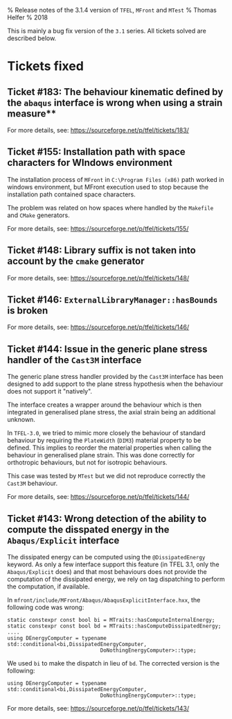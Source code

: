% Release notes of the 3.1.4 version of `TFEL`, `MFront` and `MTest`
% Thomas Helfer
% 2018

This is mainly a bug fix version of the `3.1` series. All tickets
solved are described below.

# Tickets fixed

## Ticket #183: The behaviour kinematic defined by the `abaqus` interface is wrong when using a strain measure**

For more details, see: <https://sourceforge.net/p/tfel/tickets/183/>

## Ticket #155: Installation path with space characters for WIndows environment

The installation process of `MFront` in `C:\Program Files (x86)`
path worked in windows environment, but MFront execution used to stop
because the installation path contained space characters.

The problem was related on how spaces where handled by the `Makefile`
and `CMake` generators.

For more details, see: <https://sourceforge.net/p/tfel/tickets/155/>

## Ticket #148: Library suffix is not taken into account by the `cmake` generator

For more details, see: <https://sourceforge.net/p/tfel/tickets/148/>

## Ticket #146: `ExternalLibraryManager::hasBounds` is broken

For more details, see: <https://sourceforge.net/p/tfel/tickets/146/>

## Ticket #144: Issue in the generic plane stress handler of the `Cast3M` interface

The generic plane stress handler provided by the `Cast3M` interface has
been designed to add support to the plane stress hypothesis when the
behaviour does not support it "natively".

The interface creates a wrapper around the behaviour which is then
integrated in generalised plane stress, the axial strain being an
additional unknown.

In `TFEL-3.0`, we tried to mimic more closely the behaviour of standard
behaviour by requiring the `PlateWidth` (`DIM3`) material property to be
defined. This implies to reorder the material properties when calling
the behaviour in generalised plane strain. This was done correctly for
orthotropic behaviours, but not for isotropic behaviours.

This case was tested by `MTest` but we did not reproduce correctly the
`Cast3M` behaviour.

For more details, see: <https://sourceforge.net/p/tfel/tickets/144/>

## Ticket #143: Wrong detection of the ability to compute the disspated energy  in the `Abaqus/Explicit` interface

The dissipated energy can be computed using the `@DissipatedEnergy` keyword. As only a few interface support this feature (in TFEL 3.1, only the `Abaqus/Explicit` does) and that most behaviours does not provide the computation of the dissipated energy, we rely on tag dispatching to perform the computation, if available. 

In `mfront/include/MFront/Abaqus/AbaqusExplicitInterface.hxx`, the following code was wrong:

~~~~{.cpp}
static constexpr const bool bi = MTraits::hasComputeInternalEnergy;
static constexpr const bool bd = MTraits::hasComputeDissipatedEnergy;
....
using DEnergyComputer = typename std::conditional<bi,DissipatedEnergyComputer,
						      DoNothingEnergyComputer>::type;
~~~~

We used `bi` to make the dispatch in lieu of `bd`. The corrected version is the following:

~~~~{.cpp}
using DEnergyComputer = typename std::conditional<bi,DissipatedEnergyComputer,
						      DoNothingEnergyComputer>::type;
~~~~

For more details, see: <https://sourceforge.net/p/tfel/tickets/143/>

